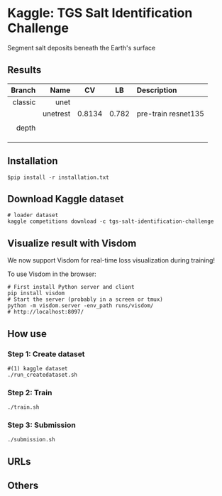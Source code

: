 
# Kaggle: TGS Salt Identification Challenge
Segment salt deposits beneath the Earth's surface


## Results

| Branch   | Name     | CV      | LB    | Description               |
|---------:|---------:|:-------:|:-----:|:--------------------------|
| classic  | unet     |         |       |                           |
|          | unetrest | 0.8134  | 0.782 | pre-train resnet135       |
|          |          |         |       |                           |
| depth    |          |         |       |                           |
|          |          |         |       |                           |
|          |          |         |       |                           |
|          |          |         |       |                           |



## Installation
       
    $pip install -r installation.txt

## Download Kaggle dataset
    
    # loader dataset 
    kaggle competitions download -c tgs-salt-identification-challenge

## Visualize result with Visdom

We now support Visdom for real-time loss visualization during training!

To use Visdom in the browser:

    # First install Python server and client 
    pip install visdom
    # Start the server (probably in a screen or tmux)
    python -m visdom.server -env_path runs/visdom/
    # http://localhost:8097/


## How use

### Step 1: Create dataset

    #(1) kaggle dataset
    ./run_createdataset.sh 

### Step 2: Train

    ./train.sh
    
### Step 3: Submission

    ./submission.sh

## URLs


## Others


